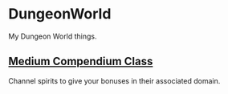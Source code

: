 # DungeonWorld
My Dungeon World things.

## [Medium Compendium Class](https://github.com/Vindexus/DungeonWorld/blob/master/classes/medium.md)
Channel spirits to give your bonuses in their associated domain.
